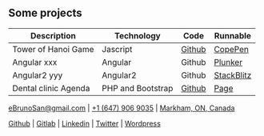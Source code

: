 <script defer src="https://use.fontawesome.com/releases/v5.0.10/js/all.js" integrity="sha384-slN8GvtUJGnv6ca26v8EzVaR9DC58QEwsIk9q1QXdCU8Yu8ck/tL/5szYlBbqmS+" crossorigin="anonymous"></script>


## Some projects

**Description** | **Technology** | **Code** | **Runnable**
------------|------------|------|---------
Tower of Hanoi Game | Jascript | [Github](https://github.com/ebrunosan/TowerOfHanoi) | [CopePen](https://codepen.io/ebrunosan/pen/NMRoZX)
Angular xxx | Angular | Github | [Plunker](https://embed.plnkr.co/uVy4H64hZBmzucoHjXM3/)
Angular2 yyy | Angular2 | Github | [StackBlitz](https://stackblitz.com/edit/angular-qijtbn)
Dental clinic Agenda | PHP and Bootstrap | [Github](https://github.com/ebrunosan/dentalclinic) | [Page](http://web.ebrunosan.epizy.com)

[<i class="fas fa-envelope" style="color:gray"></i> eBrunoSan@gmail.com](mailto:ebrunosan@gmail.com) | 
[<i class="fas fa-phone" style="color:gray"></i> +1 (647) 906 9035](tel:+16479069035) |
[<i class="fas fa-map-marker-alt" style="color:gray"></i> Markham, ON, Canada](https://goo.gl/maps/fSSwMpRAKRx)

[<i class="fab fa-github" style="color:gray"></i> Github](https://github.com/ebrunosan) |
[<i class="fab fa-gitlab" style="color:gray"></i> Gitlab](https://gitlab.com/ebrunosan) |
[<i class="fab fa-linkedin" style="color:gray"></i> Linkedin](https://www.linkedin.com/in/ebrunosan) |
[<i class="fab fa-twitter" style="color:gray"></i> Twitter](https://twitter.com/ebrunosan) |
[<i class="fab fa-wordpress" style="color:gray"></i> Wordpress](https://ebrunosan.wordpress.com/)
